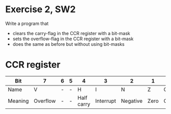 # Exercise 2, SW2

Write a program that
* clears the carry-flag in the CCR register with a bit-mask
* sets the overflow-flag in the CCR register with a bit-mask
* does the same as before but without using bit-masks

# CCR register

Bit 	| 7        | 6 | 5 | 4          | 3         | 2        | 1    | 0
--------|----------|---|---|------------|-----------|----------|------|-------------
Name	| V        | - | - | H          | I         | N        | Z    | C
Meaning	| Overflow | - | - | Half carry | Interrupt | Negative | Zero | Carry/borrow
